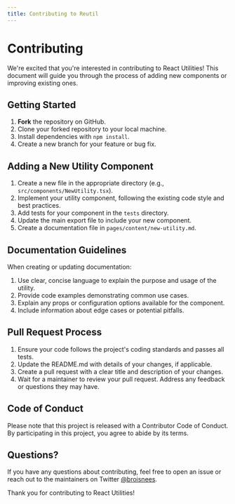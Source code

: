```yaml
---
title: Contributing to Reutil
---
```


# Contributing

We're excited that you're interested in contributing to React Utilities! This document will guide you through the process of adding new components or improving existing ones.

## Getting Started

1. **Fork** the repository on GitHub.
2. Clone your forked repository to your local machine.
3. Install dependencies with `npm install`.
4. Create a new branch for your feature or bug fix.

## Adding a New Utility Component

1. Create a new file in the appropriate directory (e.g., `src/components/NewUtility.tsx`).
2. Implement your utility component, following the existing code style and best practices.
3. Add tests for your component in the `tests` directory.
4. Update the main export file to include your new component.
5. Create a documentation file in `pages/content/new-utility.md`.

## Documentation Guidelines

When creating or updating documentation:

1. Use clear, concise language to explain the purpose and usage of the utility.
2. Provide code examples demonstrating common use cases.
3. Explain any props or configuration options available for the component.
4. Include information about edge cases or potential pitfalls.

## Pull Request Process

1. Ensure your code follows the project's coding standards and passes all tests.
2. Update the README.md with details of your changes, if applicable.
3. Create a pull request with a clear title and description of your changes.
4. Wait for a maintainer to review your pull request. Address any feedback or questions they may have.

## Code of Conduct

Please note that this project is released with a Contributor Code of Conduct. By participating in this project, you agree to abide by its terms.

## Questions?

If you have any questions about contributing, feel free to open an issue or reach out to the maintainers on Twitter [@broisnees](https://twitter.com/broisnees).

Thank you for contributing to React Utilities!
